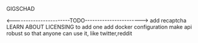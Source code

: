 GIGSCHAD

<-----------------------TODO----------------------->
add recaptcha
LEARN ABOUT LICENSING to add one
add docker configuration
make api robust so that anyone can use it, like twitter,reddit